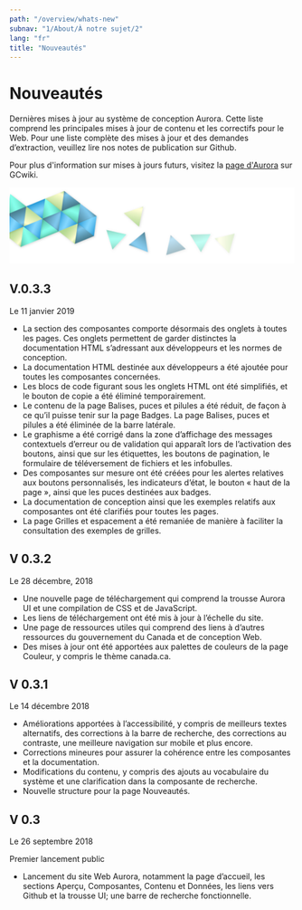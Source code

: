 ```yaml
---
path: "/overview/whats-new"
subnav: "1/About/À notre sujet/2"
lang: "fr"
title: "Nouveautés"
---
```


<helmet>
<title> Nouveautés - Système de conception Aurora </title>
</helmet>

# Nouveautés

Dernières mises à jour au système de conception Aurora. Cette liste comprend les principales mises à jour de contenu et les correctifs pour le Web. Pour une liste complète des mises à jour et des demandes d’extraction, veuillez lire nos notes de publication sur Github.

Pour plus d'information sur mises à jours futurs, visitez la [page d'Aurora](https://wiki.gccollab.ca/Aurora) sur GCwiki.

![Aurora banner](../../../img\aurora-banner-small.png)

## V.0.3.3
Le 11 janvier 2019
* La section des composantes comporte désormais des onglets à toutes les pages. Ces onglets
permettent de garder distinctes la documentation HTML s’adressant aux développeurs et les normes
de conception.
* La documentation HTML destinée aux développeurs a été ajoutée pour toutes les composantes
concernées.
* Les blocs de code figurant sous les onglets HTML ont été simplifiés, et le bouton de copie a été
éliminé temporairement.
* Le contenu de la page Balises, puces et pilules a été réduit, de façon à ce qu’il puisse tenir sur la
page Badges. La page Balises, puces et pilules a été éliminée de la barre latérale.
* Le graphisme a été corrigé dans la zone d’affichage des messages contextuels d’erreur ou de
validation qui apparaît lors de l’activation des boutons, ainsi que sur les étiquettes, les boutons de
pagination, le formulaire de téléversement de fichiers et les infobulles.
* Des composantes sur mesure ont été créées pour les alertes relatives aux boutons personnalisés,
les indicateurs d’état, le bouton « haut de la page », ainsi que les puces destinées aux badges.
* La documentation de conception ainsi que les exemples relatifs aux composantes ont été clarifiés
pour toutes les pages.
* La page Grilles et espacement a été remaniée de manière à faciliter la consultation des exemples
de grilles.

## V 0.3.2
Le 28 décembre, 2018

* Une nouvelle page de téléchargement qui comprend la trousse Aurora UI et une compilation de CSS et de JavaScript.
* Les liens de téléchargement ont été mis à jour à l’échelle du site. 
* Une page de ressources utiles qui comprend des liens à d’autres ressources du gouvernement du Canada et de conception Web. 
* Des mises à jour ont été apportées aux palettes de couleurs de la page Couleur, y compris le thème canada.ca.

## V 0.3.1
Le 14 décembre 2018

* Améliorations apportées à l’accessibilité, y compris de meilleurs textes alternatifs, des corrections à la barre de recherche, des corrections au contraste, une meilleure navigation sur mobile et plus encore. 
* Corrections mineures pour assurer la cohérence entre les composantes et la documentation.
* Modifications du contenu, y compris des ajouts au vocabulaire du système et une clarification dans la composante de recherche. 
* Nouvelle structure pour la page Nouveautés.

## V 0.3
Le 26 septembre 2018

Premier lancement public

* Lancement du site Web Aurora, notamment la page d’accueil, les sections Aperçu, Composantes, Contenu et Données, les liens vers Github et la trousse UI; une barre de recherche fonctionnelle.
